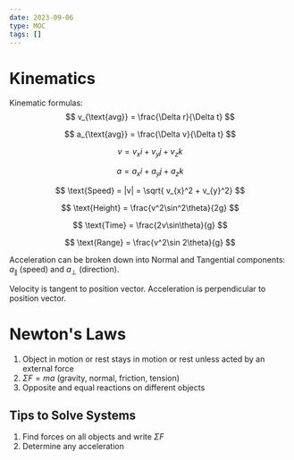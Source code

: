 ```yaml
---
date: 2023-09-06
type: MOC
tags: []
---
```


# Kinematics
Kinematic formulas:
$$
v_{\text{avg}} = \frac{\Delta r}{\Delta t}
$$

$$
a_{\text{avg}} = \frac{\Delta v}{\Delta t}
$$

$$
v = v_{x}i + v_{y}j + v_{z}k
$$

$$
a = a_{x}i + a_{y}j + a_{z}k
$$

$$
\text{Speed} = |v| = \sqrt{ v_{x}^2 + v_{y}^2}
$$

$$
\text{Height} = \frac{v^2\sin^2\theta}{2g}
$$

$$
\text{Time} = \frac{2v\sin\theta}{g}
$$

$$
\text{Range} = \frac{v^2\sin 2\theta}{g}
$$

Acceleration can be broken down into Normal and Tangential components: $a_{\parallel}$ (speed) and $a_{\perp}$ (direction).

Velocity is tangent to position vector.
Acceleration is perpendicular to position vector.

# Newton's Laws
1. Object in motion or rest stays in motion or rest unless acted by an external force
2. $\Sigma F = ma$ (gravity, normal, friction, tension)
3. Opposite and equal reactions on different objects

## Tips to Solve Systems
1. Find forces on all objects and write $\Sigma F$
2. Determine any acceleration

